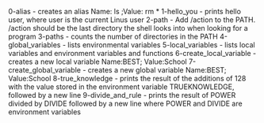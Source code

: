 0-alias - creates an alias Name: ls ;Value: rm *
1-hello_you - prints hello user, where user is the current Linus user
2-path - Add /action to the PATH. /action should be the last directory the shell looks into when looking for a program
3-paths - counts the number of directories in the PATH
4-global_variables - lists environmental variables
5-local_variables - lists local variables and environment variables and functions
6-create_local_variable - creates a new local variable Name:BEST; Value:School
7-create_global_variable - creates a new global variable Name:BEST; Value:School
8-true_knowledge - prints the result of the additions of 128 with the value stored in the environment variable TRUEKNOWLEDGE, followed by a new line
9-divide_and_rule - prints the result of POWER divided by DIVIDE followed by a new line where POWER and DIVIDE are environment variables
